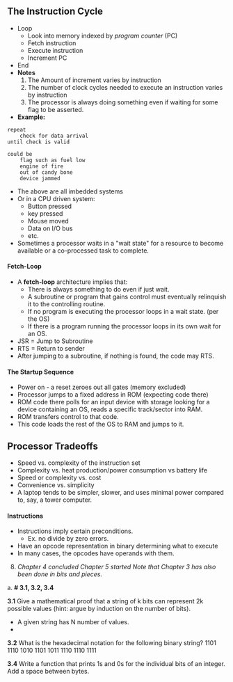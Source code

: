 ## The Instruction Cycle
- Loop
	- Look into memory indexed by *program counter* (PC)
	- Fetch instruction
	- Execute instruction
	- Increment PC
- End
- **Notes**
	1. The Amount of increment varies by instruction
	2. The number of clock cycles needed to execute an instruction varies by instruction
	3. The processor is always doing something even if waiting for some flag to be asserted.
- **Example:**
```
repeat
	check for data arrival
until check is valid

could be
	flag such as fuel low
	engine of fire
	out of candy bone
	device jammed
```
- The above are all imbedded systems
- Or in a CPU driven system:
	- Button pressed
	- key pressed
	- Mouse moved
	- Data on I/O bus
	- etc.
- Sometimes a processor waits in a "wait state" for a resource to become available or a co-processed task to complete.
#### Fetch-Loop
- A **fetch-loop** architecture implies that:
	- There is always something to do even if just wait.
	- A subroutine or program that gains control must eventually relinquish it to the controlling routine.
	- If no program is executing the processor loops in a wait state. (per the OS)
	- If there is a program running the processor loops in its own wait for an OS.
- JSR = Jump to Subroutine
- RTS = Return to sender
- After jumping to a subroutine, if nothing is found, the code may RTS.
#### The Startup Sequence
- Power on -  a reset zeroes out all gates (memory excluded)
- Processor jumps to a fixed address in ROM (expecting code there)
- ROM code there polls for an input device with storage looking for a device containing an OS, reads a specific track/sector into RAM.
- ROM transfers control to that code.
- This code loads the rest of the OS to RAM and jumps to it.
## Processor Tradeoffs
- Speed vs. complexity of the instruction set
- Complexity vs. heat production/power consumption vs battery life
- Speed or complexity vs. cost
- Convenience vs. simplicity
- A laptop tends to be simpler, slower, and uses minimal power compared to, say, a tower computer.
#### Instructions
- Instructions imply certain preconditions.
	- Ex. no divide by zero errors.
- Have an opcode representation in binary determining what to execute
- In many cases, the opcodes have operands with them.

8. _Chapter 4 concluded Chapter 5 started Note that Chapter 3 has also been done in bits and pieces._

a. **# 3.1, 3.2, 3.4**

**3.1** Give a mathematical proof that a string of k bits can represent 2k possible values (hint: argue by induction on the number of bits).
- A given string has N number of values.
- 


**3.2** What is the hexadecimal notation for the following binary string?
1101 1110 1010 1101 1011 1110 1110 1111


**3.4** Write a function that prints 1s and 0s for the individual bits of an integer. Add a space between bytes.

